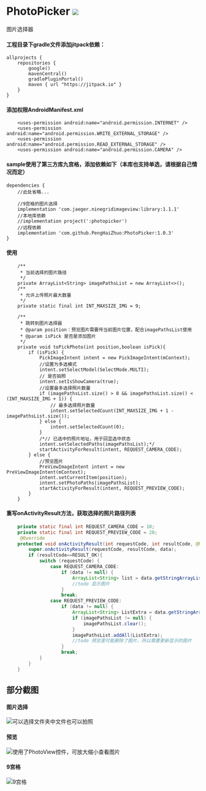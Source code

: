 # PhotoPicker [![](https://jitpack.io/v/PengHaiZhuo/PhotoPicker.svg)](https://jitpack.io/#PengHaiZhuo/PhotoPicker)
图片选择器


#### 工程目录下gradle文件添加jitpack依赖：

```
allprojects {
    repositories {
        google()
        mavenCentral()
        gradlePluginPortal()
        maven { url "https://jitpack.io" }
    }
}
```
#### 添加权限AndroidManifest.xml

```
 	<uses-permission android:name="android.permission.INTERNET" />
    <uses-permission android:name="android.permission.WRITE_EXTERNAL_STORAGE" />
    <uses-permission android:name="android.permission.READ_EXTERNAL_STORAGE" />
    <uses-permission android:name="android.permission.CAMERA" />
```


#### sample使用了第三方库九宫格，添加依赖如下（本库也支持单选，请根据自己情况而定）

```
dependencies {
	//此处省略...
	
    //9宫格的图片选择
    implementation 'com.jaeger.ninegridimageview:library:1.1.1'
	//本地库依赖
    //implementation project(':photopicker')
    //远程依赖
    implementation 'com.github.PengHaiZhuo:PhotoPicker:1.0.3'
}
```

#### 使用

```
    /**
     * 当前选择的图片路径
     */
    private ArrayList<String> imagePathsList = new ArrayList<>();
	/**
     * 允许上传照片最大数量
     */
    private static final int INT_MAXSIZE_IMG = 9;
    
    /**
     * 跳转到图片选择器
     * @param position：预览图片需要传当前图片位置，配合imagePathsList使用
     * @param isPick 是否是添加图片
     */
    private void toPickPhoto(int position,boolean isPick){
        if (isPick) {
            PickImageIntent intent = new PickImageIntent(mContext);
            //设置为多选模式
            intent.setSelectModel(SelectMode.MULTI);
            // 是否拍照
            intent.setIsShowCamera(true);
            //设置最多选择照片数量
            if (imagePathsList.size() > 0 && imagePathsList.size() < (INT_MAXSIZE_IMG + 1)) {
                // 最多选择照片数量
                intent.setSelectedCount(INT_MAXSIZE_IMG + 1 - imagePathsList.size());
            } else {
                intent.setSelectedCount(0);
            }
            /*// 已选中的照片地址，用于回显选中状态
            intent.setSelectedPaths(imagePathsList);*/
            startActivityForResult(intent, REQUEST_CAMERA_CODE);
        } else {
        	//预览图片
            PreViewImageIntent intent = new PreViewImageIntent(mContext);
            intent.setCurrentItem(position);
            intent.setPhotoPaths(imagePathsList);
            startActivityForResult(intent, REQUEST_PREVIEW_CODE);
        }
    }
```


#### 重写onActivityResult方法，获取选择的照片路径列表

```java
	private static final int REQUEST_CAMERA_CODE = 10;
    private static final int REQUEST_PREVIEW_CODE = 20;
     @Override
    protected void onActivityResult(int requestCode, int resultCode, @Nullable Intent data) {
        super.onActivityResult(requestCode, resultCode, data);
        if (resultCode==RESULT_OK){
            switch (requestCode) {
                case REQUEST_CAMERA_CODE:
                    if (data != null) {
                        ArrayList<String> list = data.getStringArrayListExtra(ImagePickerConstract.EXTRA_RESULT);
                        //todo 显示图片
                    }
                    break;
                case REQUEST_PREVIEW_CODE:
                    if (data != null) {
                        ArrayList<String> ListExtra = data.getStringArrayListExtra(ImagePickerConstract.EXTRA_RESULT);
                        if (imagePathsList != null) {
                            imagePathsList.clear();
                        }
                        imagePathsList.addAll(ListExtra);
                        //todo 预览里可能删除了图片，所以需要更新显示的图片
                    }
                    break;
            }
        }
    }
```

## 部分截图
#### 图片选择

![可以选择文件夹中文件也可以拍照](https://img-blog.csdnimg.cn/20200430120612533.png?x-oss-process=image/watermark,type_ZmFuZ3poZW5naGVpdGk,shadow_10,text_aHR0cHM6Ly9ibG9nLmNzZG4ubmV0L3FxXzE2NjkyNTE3,size_16,color_FFFFFF,t_70)




#### 预览
![使用了PhotoView控件，可放大缩小查看图片](https://img-blog.csdnimg.cn/20200430120156179.png?x-oss-process=image/watermark,type_ZmFuZ3poZW5naGVpdGk,shadow_10,text_aHR0cHM6Ly9ibG9nLmNzZG4ubmV0L3FxXzE2NjkyNTE3,size_16,color_FFFFFF,t_70)



#### 9宫格
![9宫格](https://img-blog.csdnimg.cn/20200430120032606.png?x-oss-process=image/watermark,type_ZmFuZ3poZW5naGVpdGk,shadow_10,text_aHR0cHM6Ly9ibG9nLmNzZG4ubmV0L3FxXzE2NjkyNTE3,size_16,color_FFFFFF,t_70)
